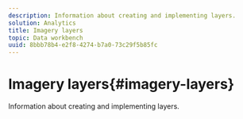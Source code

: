 ```yaml
---
description: Information about creating and implementing layers.
solution: Analytics
title: Imagery layers
topic: Data workbench
uuid: 8bbb78b4-e2f8-4274-b7a0-73c29f5b85fc
---
```


# Imagery layers{#imagery-layers}

Information about creating and implementing layers.

